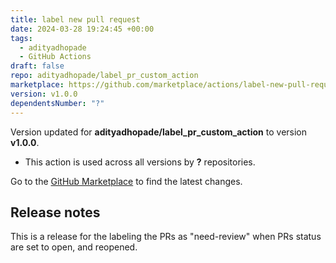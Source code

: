 ```yaml
---
title: label new pull request
date: 2024-03-28 19:24:45 +00:00
tags:
  - adityadhopade
  - GitHub Actions
draft: false
repo: adityadhopade/label_pr_custom_action
marketplace: https://github.com/marketplace/actions/label-new-pull-request
version: v1.0.0
dependentsNumber: "?"
---
```



Version updated for **adityadhopade/label_pr_custom_action** to version **v1.0.0**.
- This action is used across all versions by **?** repositories.

Go to the [GitHub Marketplace](https://github.com/marketplace/actions/label-new-pull-request) to find the latest changes.

## Release notes

This is a release for the labeling the PRs as "need-review" when PRs status are set to open, and reopened.
